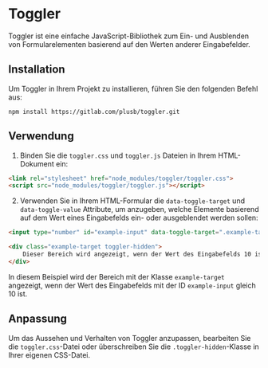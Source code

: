 # Toggler

Toggler ist eine einfache JavaScript-Bibliothek zum Ein- und Ausblenden von Formularelementen basierend auf den Werten
anderer Eingabefelder.

## Installation

Um Toggler in Ihrem Projekt zu installieren, führen Sie den folgenden Befehl aus:

```
npm install https://gitlab.com/plusb/toggler.git
```

## Verwendung

1. Binden Sie die `toggler.css` und `toggler.js` Dateien in Ihrem HTML-Dokument ein:

```html
<link rel="stylesheet" href="node_modules/toggler/toggler.css">
<script src="node_modules/toggler/toggler.js"></script>
```

2. Verwenden Sie in Ihrem HTML-Formular die `data-toggle-target` und `data-toggle-value` Attribute, um anzugeben, welche
   Elemente basierend auf dem Wert eines Eingabefelds ein- oder ausgeblendet werden sollen:

```html
<input type="number" id="example-input" data-toggle-target=".example-target" data-toggle-value="10">

<div class="example-target toggler-hidden">
    Dieser Bereich wird angezeigt, wenn der Wert des Eingabefelds 10 ist.
</div>
```

In diesem Beispiel wird der Bereich mit der Klasse `example-target` angezeigt, wenn der Wert des Eingabefelds mit der
ID `example-input` gleich 10 ist.

## Anpassung

Um das Aussehen und Verhalten von Toggler anzupassen, bearbeiten Sie die `toggler.css`-Datei oder überschreiben Sie
die `.toggler-hidden`-Klasse in Ihrer eigenen CSS-Datei.
